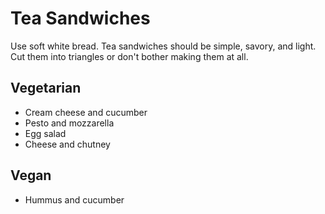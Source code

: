 Tea Sandwiches
==============

Use soft white bread. Tea sandwiches should be simple, savory, and light. Cut them into triangles or don't bother making them at all. 

Vegetarian
----------
- Cream cheese and cucumber
- Pesto and mozzarella
- Egg salad
- Cheese and chutney

Vegan
-----
- Hummus and cucumber 
